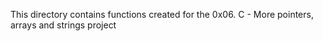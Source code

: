 This directory contains functions created for the 0x06. C - More pointers, arrays and strings project
